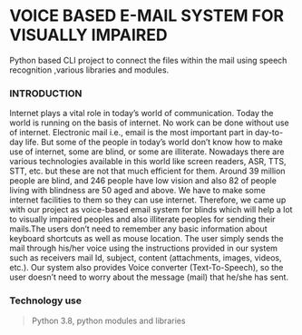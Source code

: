 # VOICE BASED E-MAIL SYSTEM FOR VISUALLY IMPAIRED
Python based CLI project to connect the files within the mail using speech recognition ,various libraries and modules.

### INTRODUCTION

Internet plays a vital role in today’s world of communication. Today the world is running on the basis of internet. No work can be done without use of internet. Electronic mail 
i.e., email is the most important part in day-to-day life. But some of the people in today’s world don’t know how to make use of internet, some are blind, or some are illiterate. Nowadays there are various technologies available in this world like screen readers, ASR, TTS, STT, etc. but these are not that much efficient for them. Around 39 million people are blind, and 246 people have low vision and also 82 of people living with blindness are 50 aged and above. We have to make some internet facilities to them so they can use internet. Therefore, we came up with our project as voice-based email system for blinds which will help a lot to visually impaired peoples and also illiterate peoples for sending their mails.The users don’t need to remember any basic information about keyboard shortcuts as well as mouse location. The user simply sends the mail through his/her voice using the instructions provided in our system such as receivers mail Id, subject, content (attachments, images, videos, etc.). Our system also provides Voice converter (Text-To-Speech), so the user doesn’t need to worry about the message (mail) that he/she has sent.

### Technology use

>Python 3.8,
>python modules and libraries
